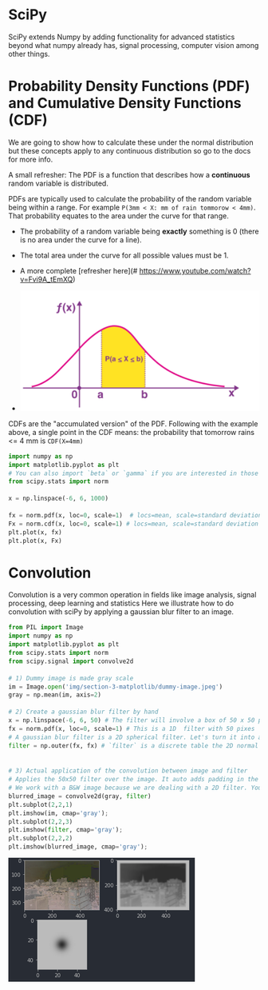 # SciPy

SciPy extends Numpy by adding functionality for advanced statistics beyond what numpy already has, 
signal processing, computer vision among other things.

# Probability Density Functions (PDF) and Cumulative Density Functions (CDF)
We are going to show how to calculate these under the normal distribution but 
these concepts apply to any continuous distribution so go to the docs for more info.

A small refresher:
The PDF is a function that describes how a **continuous** random variable is distributed.

PDFs are typically used to calculate the probability of the random variable being within a range.
For example `P(3mm < X: mm of rain tommorow < 4mm)`. That probability equates to the area under the curve
for that range.
- The probability of a random variable being **exactly** something is 0 (there is no area under the curve for a line).
- The total area under the curve for all possible values must be 1.
- A more complete [refresher here](# https://www.youtube.com/watch?v=Fvi9A_tEmXQ)

- <img alt="probability density function" src="img/section-5-scipy/probability-density-function.png" />

CDFs are the "accumulated version" of the PDF. Following with the example above, a single point in the CDF means: 
the probability that tomorrow rains <= 4 mm is  `CDF(X=4mm)`

```python
import numpy as np
import matplotlib.pyplot as plt
# You can also import `beta` or `gamma` if you are interested in those distributions
from scipy.stats import norm

x = np.linspace(-6, 6, 1000)

fx = norm.pdf(x, loc=0, scale=1)  # locs=mean, scale=standard deviation
Fx = norm.cdf(x, loc=0, scale=1) # locs=mean, scale=standard deviation
plt.plot(x, fx)
plt.plot(x, Fx)
```

# Convolution
Convolution is a very common operation in fields like image analysis, signal processing, deep learning and statistics
Here we illustrate how to do convolution with sciPy by applying a gaussian blur filter to an image.

```python
from PIL import Image
import numpy as np
import matplotlib.pyplot as plt
from scipy.stats import norm
from scipy.signal import convolve2d

# 1) Dummy image is made gray scale
im = Image.open('img/section-3-matplotlib/dummy-image.jpeg')
gray = np.mean(im, axis=2)

# 2) Create a gaussian blur filter by hand
x = np.linspace(-6, 6, 50) # The filter will involve a box of 50 x 50 pixels at a time
fx = norm.pdf(x, loc=0, scale=1) # This is a 1D  filter with 50 pixes
# A gaussian blur filter is a 2D spherical filter. Let's turn it into a 2D gaussian function
filter = np.outer(fx, fx) # `filter` is a discrete table the 2D normal with 50x50 entries


# 3) Actual application of the convolution between image and filter
# Applies the 50x50 filter over the image. It auto adds padding in the edges.
# We work with a B&W image because we are dealing with a 2D filter. You can only convolve functions in the same dimension
blurred_image = convolve2d(gray, filter)
plt.subplot(2,2,1)
plt.imshow(im, cmap='gray');
plt.subplot(2,2,3)
plt.imshow(filter, cmap='gray');
plt.subplot(2,2,2)
plt.imshow(blurred_image, cmap='gray');
```
![gaussian blur convolution](img/section-5-scipy/gaussian-blur-convolution.png)